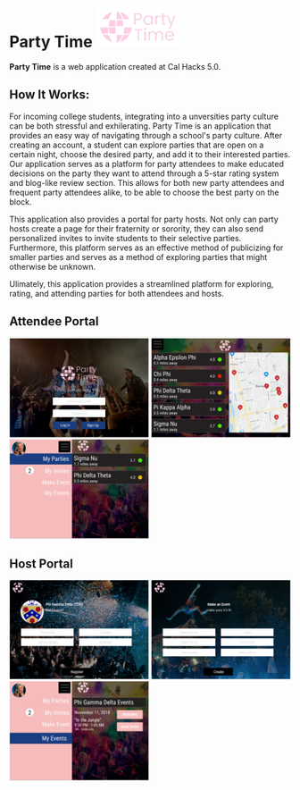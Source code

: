 # Party Time <img src="partytimelogo.png" width="150" title="Party Time">
**Party Time** is a web application created at Cal Hacks 5.0. 

## How It Works:
For incoming college students, integrating into a unversities party culture can be both stressful and exhilerating. Party Time is an application that provides an easy way of navigating through a school's party culture. After creating an account, a student can explore parties that are open on a certain night, choose the desired party, and add it to their interested parties. Our application serves as a platform for party attendees to make educated decisions on the party they want to attend through a 5-star rating system and blog-like review section. This allows for both new party attendees and frequent party attendees alike, to be able to choose the best party on the block.  

This application also provides a portal for party hosts. Not only can party hosts create a page for their fraternity or sorority, they can also send personalized invites to invite students to their selective parties. Furthermore, this platform serves as an effective method of publicizing for smaller parties and serves as a method of exploring parties that might otherwise be unknown. 

Ulimately, this application provides a streamlined platform for exploring, rating, and attending parties for both attendees and hosts. 

## Attendee Portal
<img src = "Login.png" width = "250" title = "Log In"> <img src = "Home.png" width = "250" title = "Home"> <img src = "My Parties.png" width = "250" title = "My Parties">

## Host Portal
<img src = "Frat Register.png" width = "250" title = "Frat Register"> <img src = "Event Form.png" width = "250" title = "Create an Event"> <img src = "My Events.png" width = "250" title = "Frat Events">
